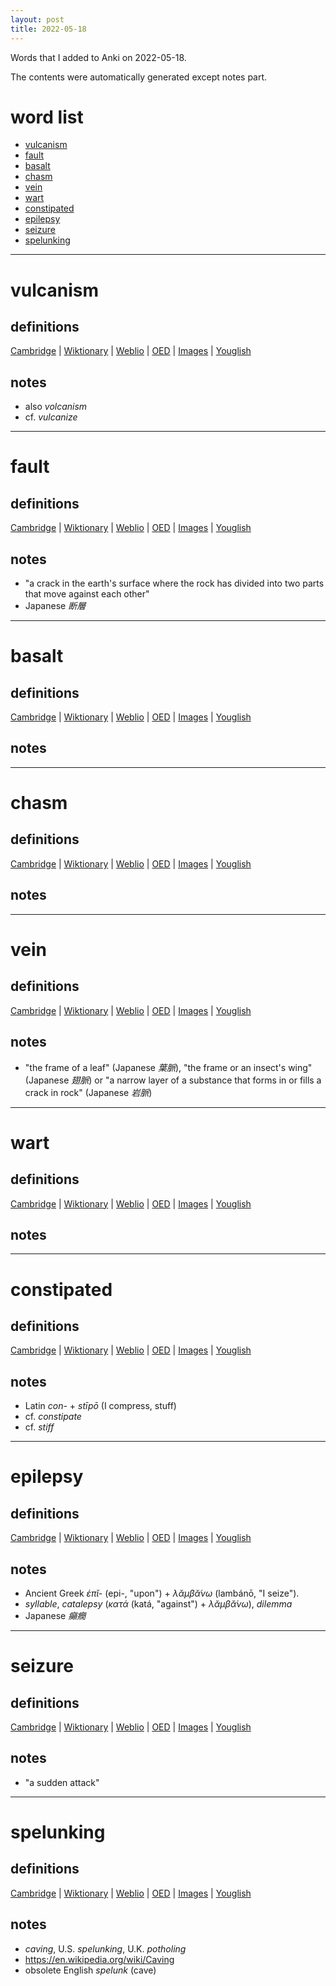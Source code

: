 ```yaml
---
layout: post
title: 2022-05-18
---
```


Words that I added to Anki on 2022-05-18.

The contents were automatically generated except notes part.
# word list
- [vulcanism](#vulcanism)
- [fault](#fault)
- [basalt](#basalt)
- [chasm](#chasm)
- [vein](#vein)
- [wart](#wart)
- [constipated](#constipated)
- [epilepsy](#epilepsy)
- [seizure](#seizure)
- [spelunking](#spelunking)

---

# vulcanism
## definitions
[Cambridge](https://dictionary.cambridge.org/us/dictionary/english/vulcanism)
|
[Wiktionary](https://en.wiktionary.org/wiki/vulcanism#English)
|
[Weblio](https://ejje.weblio.jp/content_find?query=vulcanism&searchType=exact)
|
[OED](https://www.oed.com/search?q=vulcanism)
|
[Images](https://www.google.com/search?tbm=isch&q=vulcanism)
|
[Youglish](https://youglish.com/pronounce/vulcanism/english/us)

## notes
- also *volcanism*
- cf. *vulcanize*

---

# fault
## definitions
[Cambridge](https://dictionary.cambridge.org/us/dictionary/english/fault)
|
[Wiktionary](https://en.wiktionary.org/wiki/fault#English)
|
[Weblio](https://ejje.weblio.jp/content_find?query=fault&searchType=exact)
|
[OED](https://www.oed.com/search?q=fault)
|
[Images](https://www.google.com/search?tbm=isch&q=fault)
|
[Youglish](https://youglish.com/pronounce/fault/english/us)

## notes
- "a crack in the earth's surface where the rock has divided into two parts that move against each other"
- Japanese *断層*

---

# basalt
## definitions
[Cambridge](https://dictionary.cambridge.org/us/dictionary/english/basalt)
|
[Wiktionary](https://en.wiktionary.org/wiki/basalt#English)
|
[Weblio](https://ejje.weblio.jp/content_find?query=basalt&searchType=exact)
|
[OED](https://www.oed.com/search?q=basalt)
|
[Images](https://www.google.com/search?tbm=isch&q=basalt)
|
[Youglish](https://youglish.com/pronounce/basalt/english/us)

## notes

---

# chasm
## definitions
[Cambridge](https://dictionary.cambridge.org/us/dictionary/english/chasm)
|
[Wiktionary](https://en.wiktionary.org/wiki/chasm#English)
|
[Weblio](https://ejje.weblio.jp/content_find?query=chasm&searchType=exact)
|
[OED](https://www.oed.com/search?q=chasm)
|
[Images](https://www.google.com/search?tbm=isch&q=chasm)
|
[Youglish](https://youglish.com/pronounce/chasm/english/us)

## notes

---

# vein
## definitions
[Cambridge](https://dictionary.cambridge.org/us/dictionary/english/vein)
|
[Wiktionary](https://en.wiktionary.org/wiki/vein#English)
|
[Weblio](https://ejje.weblio.jp/content_find?query=vein&searchType=exact)
|
[OED](https://www.oed.com/search?q=vein)
|
[Images](https://www.google.com/search?tbm=isch&q=vein)
|
[Youglish](https://youglish.com/pronounce/vein/english/us)

## notes
- "the frame of a leaf" (Japanese *葉脈*), "the frame or an insect's wing" (Japanese *翅脈*) or "a narrow layer of a substance that forms in or fills a crack in rock" (Japanese *岩脈*)

---

# wart
## definitions
[Cambridge](https://dictionary.cambridge.org/us/dictionary/english/wart)
|
[Wiktionary](https://en.wiktionary.org/wiki/wart#English)
|
[Weblio](https://ejje.weblio.jp/content_find?query=wart&searchType=exact)
|
[OED](https://www.oed.com/search?q=wart)
|
[Images](https://www.google.com/search?tbm=isch&q=wart)
|
[Youglish](https://youglish.com/pronounce/wart/english/us)

## notes

---

# constipated
## definitions
[Cambridge](https://dictionary.cambridge.org/us/dictionary/english/constipated)
|
[Wiktionary](https://en.wiktionary.org/wiki/constipated#English)
|
[Weblio](https://ejje.weblio.jp/content_find?query=constipated&searchType=exact)
|
[OED](https://www.oed.com/search?q=constipated)
|
[Images](https://www.google.com/search?tbm=isch&q=constipated)
|
[Youglish](https://youglish.com/pronounce/constipated/english/us)

## notes
- Latin *con-* + *stīpō* (I compress, stuff)
- cf. *constipate*
- cf. *stiff*

---

# epilepsy
## definitions
[Cambridge](https://dictionary.cambridge.org/us/dictionary/english/epilepsy)
|
[Wiktionary](https://en.wiktionary.org/wiki/epilepsy#English)
|
[Weblio](https://ejje.weblio.jp/content_find?query=epilepsy&searchType=exact)
|
[OED](https://www.oed.com/search?q=epilepsy)
|
[Images](https://www.google.com/search?tbm=isch&q=epilepsy)
|
[Youglish](https://youglish.com/pronounce/epilepsy/english/us)

## notes
- Ancient Greek *ἐπῐ-* (epi-, "upon") + *λᾰμβᾰ́νω* (lambánō, "I seize").
- *syllable*, *catalepsy* (*κατά* (katá, "against") + *λᾰμβᾰ́νω*), *dilemma*
- Japanese *癲癇*

---

# seizure
## definitions
[Cambridge](https://dictionary.cambridge.org/us/dictionary/english/seizure)
|
[Wiktionary](https://en.wiktionary.org/wiki/seizure#English)
|
[Weblio](https://ejje.weblio.jp/content_find?query=seizure&searchType=exact)
|
[OED](https://www.oed.com/search?q=seizure)
|
[Images](https://www.google.com/search?tbm=isch&q=seizure)
|
[Youglish](https://youglish.com/pronounce/seizure/english/us)

## notes
- "a sudden attack"

---

# spelunking
## definitions
[Cambridge](https://dictionary.cambridge.org/us/dictionary/english/spelunking)
|
[Wiktionary](https://en.wiktionary.org/wiki/spelunking#English)
|
[Weblio](https://ejje.weblio.jp/content_find?query=spelunking&searchType=exact)
|
[OED](https://www.oed.com/search?q=spelunking)
|
[Images](https://www.google.com/search?tbm=isch&q=spelunking)
|
[Youglish](https://youglish.com/pronounce/spelunking/english/us)

## notes
- *caving*, U.S. *spelunking*, U.K. *potholing*
- <https://en.wikipedia.org/wiki/Caving>
- obsolete English *spelunk* (cave)


